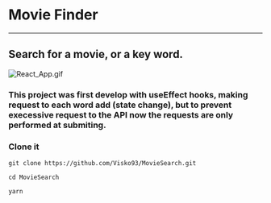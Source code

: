 # Movie Finder

---
## Search for a movie, or a key word.

![React_App.gif](./src/utils/img/React_App.gif)


### This project was first develop with useEffect hooks, making request to each word add (state change), but to prevent execessive request to the API now the requests are only performed at submiting.

### Clone it
```
git clone https://github.com/Visko93/MovieSearch.git

cd MovieSearch

yarn

```